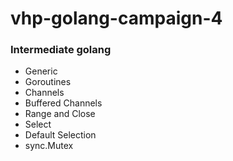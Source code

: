 # vhp-golang-campaign-4

### Intermediate golang

+ Generic
+ Goroutines
+ Channels
+ Buffered Channels
+ Range and Close
+ Select
+ Default Selection 
+ sync.Mutex
